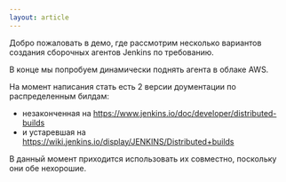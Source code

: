 ```yaml
---
layout: article
---
```

Добро пожаловать в демо, где рассмотрим несколько вариантов создания сборочных агентов Jenkins по требованию. 

В конце мы попробуем динамически поднять агента в облаке AWS.

На момент написания стать есть 2 версии доументации по распределенным билдам:
- незаконченная на https://www.jenkins.io/doc/developer/distributed-builds
- и устаревшая на https://wiki.jenkins.io/display/JENKINS/Distributed+builds

В данный момент приходится использовать их совместно, поскольку они обе нехорошие.
